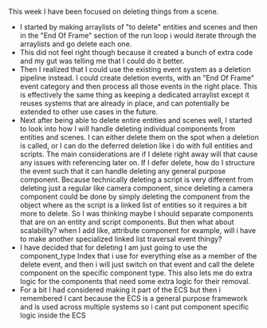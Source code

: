 This week I have been focused on deleting things from a scene.

- I started by making arraylists of "to delete" entities and scenes and then in the "End Of Frame" section of the run loop i would iterate through the arraylists and go delete each one. 
- This did not feel right though because it created a bunch of extra code and my gut was telling me that I could do it better. 
- Then I realized that I could use the existing event system as a deletion pipeline instead. I could create deletion events, with an "End Of Frame" event category and then process all those events in the right place. This is effectively the same thing as keeping a dedicated arraylist except it reuses systems that are already in place, and can potentially be extended to other use cases in the future. 
- Next after being able to delete entire entities and scenes well, I started to look into how I will handle deleting individual components from entities and scenes. I can either delete them on the spot when a deletion is called, or I can do the deferred deletion like i do with full entities and scripts. The main considerations are if I delete right away will that cause any issues with referencing later on. If I defer delete, how do I structure the event such that it can handle deleting any general purpose component. Because technically deleting a script is very different from deleting just a regular like camera component, since deleting a camera component could be done by simply deleting the component from the object where as the script is a linked list of entities so it requires a bit more to delete. So I was thinking maybe I should separate components that are on an entity and script components. But then what about scalability? when I add like, attribute component for example, will i have to make another specialized linked list traversal event thingy? 
- I have decided that for deleting I am just going to use the component_type Index that i use for everything else as a member of the delete event, and then i will just switch on that event and call the delete component on the specific component type. This also lets me do extra logic for the components that need some extra logic for their removal.
- For a bit I had considered making it part of the ECS but then i remembered I cant because the ECS is a general purpose framework and is used across multiple systems so i cant put component specific logic inside the ECS